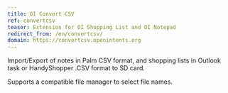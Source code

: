```yaml
---
title: OI Convert CSV
ref: convertcsv
teaser: Extension for OI Shopping List and OI Notepad
redirect_from: /en/convertcsv/
domain: https://convertcsv.openintents.org
---
```

Import/Export of notes in Palm CSV format, and shopping lists in Outlook task or HandyShopper .CSV format to SD card.

Supports a compatible file manager to select file names.
